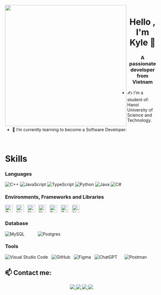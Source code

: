 
<img align="left" width="400" src="https://github.githubassets.com/images/modules/profile/profile-first-repo.svg">
<h1 align="center">Hello , I'm Kyle 👋</h1>
<p align="center">
  <h3 align="center">A passionate developer from Vietnam  </h3>
</p>

- ✍ I'm a student of: Hanoi University of Science and Technology.

- 🌱 I’m currently learning to become a Software Developer.

<br />

# Skills

### Languages
<div class="d-flex justify-content-between">
  <img alt="C++" src="https://img.shields.io/badge/c++-%2300599C.svg?style=for-the-badge&logo=c%2B%2B&logoColor=white"/>
  <img alt="JavaScript" src="https://img.shields.io/badge/javascript-%23323330.svg?style=for-the-badge&logo=javascript&logoColor=%23F7DF1E"/>
  <img alt="TypeScript" src="https://img.shields.io/badge/typescript-%23007ACC.svg?style=for-the-badge&logo=typescript&logoColor=white"/>
  <img alt="Python" src="https://img.shields.io/badge/python-%2314354C.svg?style=for-the-badge&logo=python&logoColor=white"/>
  <img alt="Java" src="https://img.shields.io/badge/java-%23ED8B00.svg?style=for-the-badge&logo=java&logoColor=white"/>
  <img alt="C#" src="https://img.shields.io/badge/c%23-%23239120.svg?style=for-the-badge&logo=c-sharp&logoColor=white"/>
</div>

### Environments, Frameworks and Libraries
<div class="d-flex justify-content-between">
<span><img src="https://img.shields.io/badge/react-%2320232a.svg?style=for-the-badge&logo=react&logoColor=%2361DAFB" alt="ReactJS logo" title="ReactJS" height="25" /></span>
&nbsp;
<span><img src="https://img.shields.io/badge/vuejs-%2335495e.svg?style=for-the-badge&logo=vuedotjs&logoColor=%234FC08D" alt="Vue.js logo" title="Vue.js" height="25" /></span>
&nbsp;
<span><img src="https://img.shields.io/badge/node.js-6DA55F?style=for-the-badge&logo=node.js&logoColor=white" alt="Node.js logo" title="Node.js" height="25" /></span>
&nbsp;
<span><img src="https://img.shields.io/badge/Next-black?style=for-the-badge&logo=next.js&logoColor=white" alt="NextJS" title="Next" height="25" /></span>
&nbsp;
<span><img src="https://img.shields.io/badge/bootstrap-%238511FA.svg?style=for-the-badge&logo=bootstrap&logoColor=white" alt="Bootstrap logo" title="Bootstrap" height="25" /></span>
&nbsp;
<span><img src="https://img.shields.io/badge/tailwindcss-%2338B2AC.svg?style=for-the-badge&logo=tailwind-css&logoColor=white" alt="TailwindCSS logo" title="TailwindCSS" height="25" /></span>
&nbsp;
<span><img src="https://img.shields.io/badge/.NET-5C2D91?style=for-the-badge&logo=.net&logoColor=white" alt=".Net logo" title=".Net" height="25" /></span>
&nbsp;
 
</div>


### Database
<div class="d-flex justify-content-between">
  <img alt="MySQL" src="https://img.shields.io/badge/mysql-%2300f.svg?style=for-the-badge&logo=mysql&logoColor=white" style="margin-right:40px;"/>
  <img alt="Postgres" src="https://img.shields.io/badge/postgres-%23316192.svg?style=for-the-badge&logo=postgresql&logoColor=white" style="margin-right:40px;"/>
</div>

### Tools
<div class="d-flex justify-content-between">
  <img alt="Visual Studio Code" src="https://img.shields.io/badge/VisualStudioCode-0078d7.svg?style=for-the-badge&logo=visual-studio-code&logoColor=white"/>
  &nbsp;
  <img alt="GitHub" src="https://img.shields.io/badge/github-%23121011.svg?style=for-the-badge&logo=github&logoColor=white"/>
  &nbsp;  
  <img alt="Figma" src="https://img.shields.io/badge/figma-%23F24E1E.svg?style=for-the-badge&logo=figma&logoColor=white" />
  &nbsp;
  <img alt="ChatGPT" src="https://img.shields.io/badge/chatGPT-74aa9c?style=for-the-badge&logo=openai&logoColor=white" />
  &nbsp;
  <img alt="" src="(https://img.shields.io/badge/docker-%230db7ed.svg?style=for-the-badge&logo=docker&logoColor=white" />
  &nbsp;
  <img alt="Postman" src="https://img.shields.io/badge/Postman-FF6C37?style=for-the-badge&logo=postman&logoColor=white" />
  &nbsp;
</div>

## 📫 Contact me:


<p align="center">
  <a href="https://www.linkedin.com/in/kyleincontact" target="_blank">
    <img src="https://img.icons8.com/fluent/48/000000/linkedin.png"/>
  </a>
  <a href="https://www.facebook.com/kinekine41" alt="Facebook">
    <img src="https://img.icons8.com/fluent/48/000000/facebook-new.png" target="_blank" />
  </a> 
  <a href="https://github.com/kyle41io" alt="Github">
    <img src="https://img.icons8.com/fluent/48/000000/github.png"/>
  </a> 
  <a href="mailto:vankien41hustt@gmail.com" alt="Email">
    <img src="https://img.icons8.com/fluent/48/000000/mailing.png"/>
  </a>
</p>
